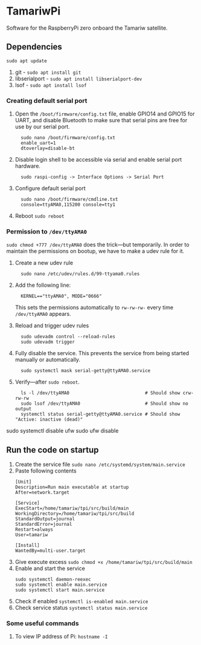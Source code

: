 # TamariwPi

Software for the RaspberryPi zero onboard the Tamariw satellite.

## Dependencies

```
sudo apt update
```

1. git - `sudo apt install git`
2. libserialport - `sudo apt install libserialport-dev`
3. lsof - `sudo apt install lsof`

### Creating default serial port

1. Open the `/boot/firmware/config.txt` file, enable GPIO14 and GPIO15 for UART, and disable Bluetooth to make sure that serial pins are free for use by our serial port.

    ```
      sudo nano /boot/firmware/config.txt
      enable_uart=1
      dtoverlay=disable-bt
    ```

2. Disable login shell to be accessible via serial and enable serial port hardware.

    ```
      sudo raspi-config -> Interface Options -> Serial Port
    ```

3. Configure default serial port

    ```
      sudo nano /boot/firmware/cmdline.txt
      console=ttyAMA0,115200 console=tty1
    ```

4. Reboot `sudo reboot`

### Permission to `/dev/ttyAMA0`

`sudo chmod +777 /dev/ttyAMA0` does the trick&mdash;but temporarily. In order to maintain the permissions on bootup, we have to make a udev rule for it.

1. Create a new udev rule

    ```
      sudo nano /etc/udev/rules.d/99-ttyama0.rules
    ```

2. Add the following line:

    ```
      KERNEL=="ttyAMA0", MODE="0666"
    ```

    This sets the permissions automatically to `rw-rw-rw-` every time `/dev/ttyAMA0` appears.

3. Reload and trigger udev rules

    ```
      sudo udevadm control --reload-rules
      sudo udevadm trigger
    ```

4. Fully disable the service. This prevents the service from being started manually or automatically.

    ```
      sudo systemctl mask serial-getty@ttyAMA0.service
    ```

4. Verify&mdash;after `sudo reboot`.

    ```
      ls -l /dev/ttyAMA0                            # Should show crw-rw-rw
      sudo lsof /dev/ttyAMA0                        # Should show no output
      systemctl status serial-getty@ttyAMA0.service # Should show "Active: inactive (dead)"
    ```

sudo systemctl disable ufw
sudo ufw disable

## Run the code on startup

1. Create the service file `sudo nano /etc/systemd/system/main.service`
2. Paste following contents
    ```
    [Unit]
    Description=Run main executable at startup
    After=network.target

    [Service]
    ExecStart=/home/tamariw/tpi/src/build/main
    WorkingDirectory=/home/tamariw/tpi/src/build
    StandardOutput=journal
    StandardError=journal
    Restart=always
    User=tamariw

  	[Install]
  	WantedBy=multi-user.target
    ```
3. Give execute excess `sudo chmod +x /home/tamariw/tpi/src/build/main`
4. Enable and start the service
    ```
    sudo systemctl daemon-reexec
    sudo systemctl enable main.service
    sudo systemctl start main.service
    ```
5. Check if enabled `systemctl is-enabled main.service`
6. Check service status `systemctl status main.service`

### Some useful commands

1. To view IP address of Pi: `hostname -I`
